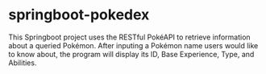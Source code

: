 # springboot-pokedex
This Springboot project uses the RESTful PokéAPI to retrieve information about a queried Pokémon. After inputing a Pokémon name users would like to know about, the program will display its ID, Base Experience, Type, and Abilities.
